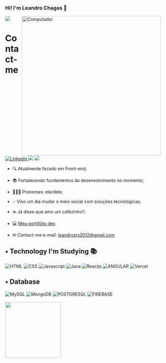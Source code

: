 ### Hi! I'm Leandro Chagas 🤙
![](https://visitor-badge.glitch.me/badge?page_id=chagasleandro-github&left_color=gray&right_color=blueviolet&left_text=Visitors)
<img src="https://raw.githubusercontent.com/MicaelliMedeiros/micaellimedeiros/master/image/computer-illustration.png" min-width="400px" max-width="400px"       width="450px" align="right" alt="Computador">
<h1>Contact-me</h1>
        <a href="https://www.linkedin.com/in/leandro-chagas-b2264b91//" target="_blank">
            <img alt="Linkedin" src="https://img.shields.io/badge/LinkedIn-0077B5?style=for-the-badge&logo=linkedin&logoColor=white">
        </a>
        <a href = "mailto:leandrosrs2012@gmail.com"><img src="https://img.shields.io/badge/-Gmail-%23333?style=for-the-badge&logo=gmail&logoColor=white"            target="_blank"></a>
        <a href="https://instagram.com/leandro_tchep" target="_blank"><img src="https://img.shields.io/badge/-Instagram-%23E4405F?style=for-the-                      badge&logo=instagram&logoColor=white" target="_blank"></a>
    
</br>

- 🔍 Atualmente focado em Front-end;
- 📚 Fortalecendo fundamentos do desenvolvimento no momento;
- 🙋🏾‍♂️ Pronomes: ele/dele;
- 💡 Viso um dia mudar o meio social com soluções tecnológicas;
- ☕ Já disse que amo um cafézinho?;
- 💻 <a href="https://my-portfolio-gray-ten.vercel.app/">Meu portifólio dev</a>.

- ✉ Contact-me e-mail: leandrosrs2012@gmail.com
<div>
<h2>• Technology I'm Studying 📚</h2>
</div>
     <div style="display: inline_block">
        <img align="center" alt="HTML"
            src="https://img.shields.io/badge/HTML5-E34F26?style=for-the-badge&logo=html5&logoColor=white">
        <img align="center" alt="CSS"
            src="https://img.shields.io/badge/CSS3-1572B6?style=for-the-badge&logo=css3&logoColor=white">
        <img align="center" alt="Javascript"
            src="https://img.shields.io/badge/JavaScript-323330?style=for-the-badge&logo=javascript&logoColor=F7DF1E">
        <img align="center" alt="Java"            
             src="https://img.shields.io/badge/Java-black?style=for-the-badge&logo=Java&logoColor=white">
        <img align="center" alt="Reactjs"
            src="https://img.shields.io/badge/react-%2320232a.svg?style=for-the-badge&logo=react&logoColor=%2361DAFB">
        <img align="center" alt="ANGULAR"
            src="https://img.shields.io/badge/ANGULAR-E34F26?style=for-the-badge&logo=angular&logoColor=white">
        <img align="center" alt="Vercel"            
             src="https://img.shields.io/badge/Vercel-black?style=for-the-badge&logo=Vercel&logoColor=white">
     </div>
<div>
    <h2> • Database</h2>
</div>          
     <div style="dispaly: inline_block">
        <img align="center" alt="MySQL"
            src="https://img.shields.io/badge/MySQL-00000F?style=for-the-badge&logo=mysql&logoColor=white">
        <img align="center" alt="MongoDB"
            src="https://img.shields.io/badge/MongoDB-008000?style=for-the-badge&logo=mongodb&logoColor=white">
         <img align="center" alt="POSTGRESQL"
            src="https://img.shields.io/badge/postgres-%23316192.svg?style=for-the-badge&logo=postgresql&logoColor=white">
        <img align="center" alt="FIREBASE"
            src="https://img.shields.io/badge/firebase-%23039BE5.svg?style=for-the-badge&logo=firebase">
        <br></br>
    </div>
  <img height="180em" src="https://github-readme-stats.vercel.app/api/top-langs/?username=chagasleandro&layout=compact&langs_count=5&theme=dracula"/>
</div>
   
       
